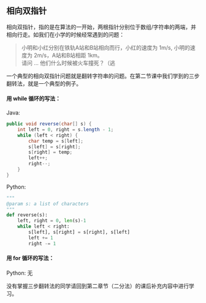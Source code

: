 ## 相向双指针

相向双指针，指的是在算法的一开始，两根指针分别位于数组/字符串的两端，并相向行走。如我们在小学的时候经常遇到的问题：

> 小明和小红分别在铁轨A站和B站相向而行，小红的速度为 1m/s, 小明的速度为 2m/s，A站和B站相距 1km。  
> 请问 ... 他们什么时候被火车撞死？（逃

一个典型的相向双指针问题就是翻转字符串的问题。在第二节课中我们学到的三步翻转法，就是一个典型的例子。

#### 用 while 循环的写法：

Java:

```java
public void reverse(char[] s) {
    int left = 0, right = s.length - 1;
    while (left < right) {
        char temp = s[left];
        s[left] = s[right];
        s[right] = temp;
        left++;
        right--; 
    }
}
```

Python:

```py
"""
@param s: a list of characters
"""
def reverse(s):
    left, right = 0, len(s)-1
    while left < right:
        s[left], s[right] = s[right], s[left]
        left += 1
        right -= 1
```

#### 用 for 循环的写法：

Python: 无

没有掌握三步翻转法的同学请回到第二章节（二分法）的课后补充内容中进行学习。

